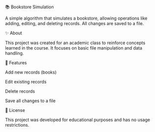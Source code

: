 📚 Bookstore Simulation

A simple algorithm that simulates a bookstore, allowing operations like adding, editing, and deleting records. All changes are saved to a file.

✨ About

This project was created for an academic class to reinforce concepts learned in the course. It focuses on basic file manipulation and data handling.

🚀 Features

Add new records (books)

Edit existing records

Delete records

Save all changes to a file

📄 License

This project was developed for educational purposes and has no usage restrictions.


